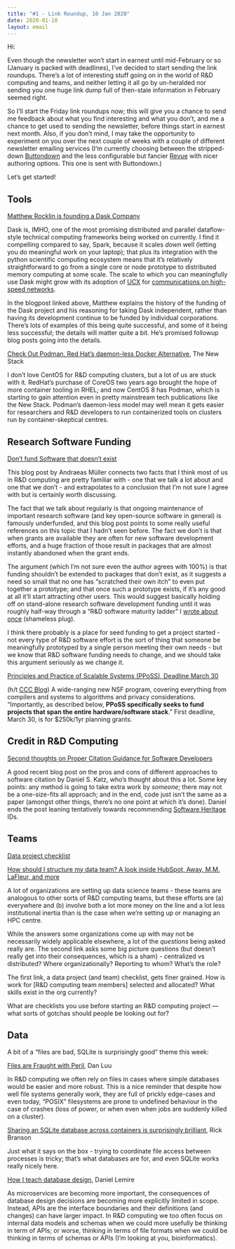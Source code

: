 ```yaml
---
title: "#1 - Link Roundup, 10 Jan 2020"
date: 2020-01-10
layout: email
---
```

Hi:

Even though the newsletter won’t start in earnest until mid-February or so (January is packed with deadlines), I’ve decided to start sending the link roundups.  There’s a lot of interesting stuff going on in the world of R&D computing and teams, and neither letting it all go by un-heralded nor sending you one huge link dump full of then-stale information in February seemed right.

So I’ll start the Friday link roundups now; this will give you a chance to send me feedback about what you find interesting and what you don’t, and me a chance to get used to sending the newsletter, before things start in earnest next month.   Also, if you don’t mind, I may take the opportunity to experiment on you over the next couple of weeks with a couple of different newsletter emailing services (I’m currently choosing between the stripped-down [Buttondown](https://buttondown.email) and the less configurable but fancier [Revue](https://www.getrevue.co/) with nicer authoring options.  This one is sent with Buttondown.)

Let’s get started!


## Tools

[Matthew Rocklin is founding a Dask Company](https://matthewrocklin.com/blog/work/2020/01/08/founding-1) 

Dask is, IMHO, one of the most promising distributed and parallel dataflow-style technical computing frameworks being worked on currently.  I find it compelling compared to say, Spark, because it scales *down* well (letting you do meaningful work on your laptop); that plus its integration with the python scientific computing ecosystem means that it’s relatively straightforward to go from a single core or node prototype to distributed memory computing at some scale.  The scale to which you can meaningfully use Dask might grow with its adoption of [UCX](https://www.openucx.org) for [communications on high-speed networks](https://blog.dask.org/2019/06/09/ucx-dgx).

In the blogpost linked above, Matthew explains the history of the funding of the Dask project and his reasoning for taking Dask independent, rather than having its development continue to be funded by individual corporations.  There’s lots of examples of this being quite successful, and some of it being less successful; the details will matter quite a bit.  He’s promised followup blog posts going into the details.

[Check Out Podman, Red Hat’s daemon-less Docker Alternative](https://thenewstack.io/check-out-podman-red-hats-daemon-less-docker-alternative/), The New Stack

I don’t love CentOS for R&D computing clusters, but a lot of us are stuck with it.  RedHat’s purchase of CoreOS two years ago brought the hope of more container tooling in RHEL; and now CentOS 8 has Podman, which is starting to gain attention even in pretty mainstream tech publications like the New Stack.  Podman’s daemon-less model may well mean it gets easier for researchers and R&D developers to run containerized tools on clusters run by container-skeptical centres.


## Research Software Funding

[Don’t fund Software that doesn’t exist](https://peekaboo-vision.blogspot.com/2020/01/dont-fund-software-that-doesnt-exist.html)

This blog post by Andraeas Müller connects two facts that I think most of us in R&D computing are pretty familiar with - one that we talk a lot about and one that we don’t - and extrapolates to a conclusion that I’m not sure I agree with but is certainly worth discussing.

The fact that we talk about regularly is that ongoing maintenance of important research software (and key open-source software in general) is famously underfunded, and this blog post points to some really useful references on this topic that I hadn’t seen before.  The fact we don’t is that when grants are available they are often for new software development efforts, and a huge fraction of those result in packages that are almost instantly abandoned when the grant ends.  

The argument (which I’m not sure even the author agrees with 100%) is that funding shouldn’t be extended to packages that don’t exist, as it suggests a need so small that no one has “scratched their own itch” to even put together a prototype; and that once such a prototype exists, if it’s any good at all it’ll start attracting other users.  This would suggest basically holding off on stand-alone research software development funding until it was roughly half-way through a “R&D software maturity ladder” I [wrote about once](https://www.dursi.ca/post/incrementalism-for-scientific-development.html) (shameless plug).

I think there probably is a place for seed funding to get a project started - not every type of R&D software effort is the sort of thing that someone be meaningfully prototyped by a single person meeting their own needs - but we know that R&D software funding needs to change, and we should take this argument seriously as we change it.

[Principles and Practice of Scalable Systems  (PPoSS), Deadline March 30](https://www.nsf.gov/funding/pgm_summ.jsp?pims_id=505751)

(h/t [CCC Blog](https://www.cccblog.org/2020/01/09/announcement-from-nsf-shf-new-funding-opportunity-principles-and-practice-of-scalable-systems-pposs)) 
A wide-ranging new NSF program, covering everything from compilers and systems to algorithms and privacy considerations.  “Importantly, as described below, **PPoSS specifically seeks to fund projects that span the entire hardware/software stack**.”  First deadline, March 30, is for $250k/1yr planning grants.


## Credit in R&D Computing

[Second thoughts on Proper Citation Guidance for Software Developers](https://danielskatzblog.wordpress.com/2019/12/20/thoughts-on-citation-guidance-for-developers/)

A good recent blog post on the pros and cons of different approaches to software citation by Daniel S. Katz, who’s thought about this a lot.  Some key points: any method is going to take extra work by *someone*; there may not be a one-size-fits all approach; and in the end, code just isn’t the same as a paper (amongst other things, there’s no one point at which it’s done).  Daniel ends the post leaning tentatively towards recommending [Software Heritage](https://www.softwareheritage.org) IDs.


## Teams

[Data project checklist](https://www.fast.ai/2020/01/07/data-questionnaire/)

[How should I structure my data team? A look inside HubSpot, Away, M.M. LaFleur, and more](https://blog.getdbt.com/data-team-structure-examples/)

A lot of organizations are setting up data science teams - these teams are analogous to other sorts of R&D computing teams, but these efforts are (a) everywhere and (b) involve both a lot more money on the line and a lot less institutional inertia than is the case when we’re setting up or managing an HPC centre.  

While the answers some organizations come up with may not be necessarily widely applicable elsewhere, a lot of the *questions* being asked really are.   The second link asks some big picture questions (but doesn’t really get into their consequences, which is a sham) - centralized vs distributed?  Where organizationally?   Reporting to whom?  What’s the role?   

The first link, a data project (and team) checklist, gets finer grained.  How is work for [R&D computing team members] selected and allocated?  What skills exist in the org currently?

What are checklists you use before starting an R&D computing project — what sorts of gotchas should people be looking out for?


## Data

A bit of a “files are bad, SQLite is surprisingly good” theme this week:

[Files are Fraught with Peril](https://danluu.com/deconstruct-files/), Dan Luu

In R&D computing we often rely on files in cases where simple databases would be easier and  more robust.  This is a nice  reminder that despite how well file systems generally work, they are full of prickly edge-cases and even today, “POSIX” filesystems are prone to undefined behaviour in the case of crashes (loss of power, or when even when jobs are suddenly killed on a cluster).  

[Sharing an SQLite database across containers is surprisingly brilliant](https://medium.com/@rbranson/sharing-sqlite-databases-across-containers-is-surprisingly-brilliant-bacb8d753054), Rick Branson

Just what it says on the box - trying to coordinate file access between processes is tricky; that’s what databases are for, and even SQLite works really nicely here.

[How I teach database design](https://lemire.me/blog/2020/01/08/how-i-teach-database-design/), Daniel Lemire

As microservices are becoming more important, the consequences of database design decisions are becoming more explicitly limited in scope.  Instead, APIs are the interface boundaries and their definitions (and changes) can have larger impact.  In R&D computing we too often focus on internal data models and schemas when we could more usefully be thinking in term of APIs; or worse, thinking in terms of file formats when we could be thinking in terms of schemas or APIs (I’m looking at you, bioinformatics).

